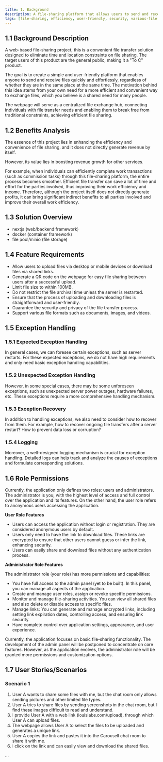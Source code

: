 ```yaml
---
title: 1. Background
description: A file-sharing platform that allows users to send and receive files of various formats, with a focus on efficiency and ease of use.
tags: [file-sharing, efficiency, user-friendly, security, various-file-formats, nextjs, docker, file-storage]
---
```


## 1.1 Background Description

A web-based file-sharing project, this is a convenient file transfer solution designed to eliminate time and location constraints on file sharing. The target users of this product are the general public, making it a "To C" product.

The goal is to create a simple and user-friendly platform that enables anyone to send and receive files quickly and effortlessly, regardless of whether they are in the same place at the same time. The motivation behind this idea stems from your own need for a more efficient and convenient way to exchange files, which you believe is a shared need for many people.

The webpage will serve as a centralized file exchange hub, connecting individuals with file transfer needs and enabling them to break free from traditional constraints, achieving efficient file sharing.

## 1.2 Benefits Analysis

The essence of this project lies in enhancing the efficiency and convenience of file sharing, and it does not directly generate revenue by itself.

However, its value lies in boosting revenue growth for other services.

For example, when individuals can efficiently complete work transactions (such as commission tasks) through this file-sharing platform, the entire process becomes smoother. Efficient file transfer can save a lot of time and effort for the parties involved, thus improving their work efficiency and income. Therefore, although the project itself does not directly generate profits, it can bring significant indirect benefits to all parties involved and improve their overall work efficiency.

## 1.3 Solution Overview

- nextjs (web/backend framework)
- docker (container framework)
- file pool/minio (file storage)

## 1.4 Feature Requirements

- Allow users to upload files via desktop or mobile devices or download files via shared links.
- Generate a QR code on the webpage for easy file sharing between users after a successful upload.
- Limit file size to within 100MB.
- Do not restrict the file archival time unless the server is restarted.
- Ensure that the process of uploading and downloading files is straightforward and user-friendly.
- Guarantee the security and privacy of the file transfer process.
- Support various file formats such as documents, images, and videos.

## 1.5 Exception Handling

### 1.5.1 Expected Exception Handling

In general cases, we can foresee certain exceptions, such as server restarts. For these expected exceptions, we do not have high requirements and only need basic exception handling capabilities.

### 1.5.2 Unexpected Exception Handling

However, in some special cases, there may be some unforeseen exceptions, such as unexpected server power outages, hardware failures, etc. These exceptions require a more comprehensive handling mechanism.

### 1.5.3 Exception Recovery

In addition to handling exceptions, we also need to consider how to recover from them. For example, how to recover ongoing file transfers after a server restart? How to prevent data loss or corruption?

### 1.5.4 Logging

Moreover, a well-designed logging mechanism is crucial for exception handling. Detailed logs can help track and analyze the causes of exceptions and formulate corresponding solutions.

## 1.6 Role Permissions

Currently, the application only defines two roles: users and administrators. The administrator is you, with the highest level of access and full control over the application and its features. On the other hand, the user role refers to anonymous users accessing the application.

**User Role Features**

- Users can access the application without login or registration. They are considered anonymous users by default.
- Users only need to have the link to download files. These links are encrypted to ensure that other users cannot guess or infer the link, enhancing security.
- Users can easily share and download files without any authentication process.

**Administrator Role Features**

The administrator role (your role) has more permissions and capabilities:

- You have full access to the admin panel (yet to be built). In this panel, you can manage all aspects of the application.
- Create and manage user roles, assign or revoke specific permissions.
- Monitor and manage file-sharing activities. You can view all shared files and also delete or disable access to specific files.
- Manage links: You can generate and manage encrypted links, including setting link expiration dates, controlling access, and ensuring link security.
- Have complete control over application settings, appearance, and user experience.

Currently, the application focuses on basic file-sharing functionality. The development of the admin panel will be postponed to concentrate on core features. However, as the application evolves, the administrator role will be granted more permissions and customization options.

## 1.7 User Stories/Scenarios

### Scenario 1

1. User A wants to share some files with me, but the chat room only allows sending pictures and other limited file types.
2. User A tries to share files by sending screenshots in the chat room, but I find these images difficult to read and understand.
3. I provide User A with a web link (louislabs.com/upload), through which User A can upload files.
4. The webpage allows User A to select the files to be uploaded and generates a unique link.
5. User A copies the link and pastes it into the Carousell chat room to share it with me.
6. I click on the link and can easily view and download the shared files.

...
